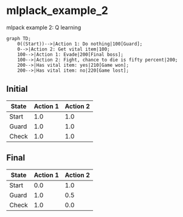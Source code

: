 # mlplack_example_2

mlpack example 2: Q learning

```mermaid
graph TD;
    0((Start))-->|Action 1: Do nothing|100[Guard];
    0-->|Action 2: Get vital item|100;
    100-->|Action 1: Evade|200[Final boss];
    100-->|Action 2: Fight, chance to die is fifty percent|200;
    200-->|Has vital item: yes|210[Game won];
    200-->|Has vital item: no|220[Game lost];
```

## Initial

State|Action 1|Action 2
-----|--------|--------
Start|1.0     |1.0
Guard|1.0     |1.0
Check|1.0     |1.0

## Final

State|Action 1|Action 2
-----|--------|--------
Start|0.0     |1.0
Guard|1.0     |0.5
Check|1.0     |0.0
